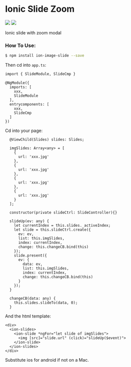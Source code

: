 # Ionic Slide Zoom

[![](https://img.shields.io/badge/ionic-3.6.0-blue.svg?ionic=3.6.0)](https://github.com/jun1362008/ion2-image-slide)
[![](https://img.shields.io/npm/v/@cycle/core.svg)](https://www.npmjs.com/package/ion2-image-slide)

Ionic slide with zoom modal

### How To Use:

```bash
$ npm install ion-image-slide --save
```

Then cd into `app.ts`:

```bash
import { SlideModule, SlideCmp }
```

```
@NgModule({
  imports: [
    xxx,
    SlideModule
  ],
  entrycomponents: [
    xxx,
    SlideCmp
  ]
})
```

Cd into your page:
```
  @ViewChild(Slides) slides: Slides;

  imgSlides: Array<any> = [
    {
      url: 'xxx.jpg'
    },
    {
      url: 'xxx.jpg'
    },
    {
      url: 'xxx.jpg'
    },
    {
      url: 'xxx.jpg'
    }
  ];

  constructor(private slideCtrl: SlideController){}

  slideUp(ev: any) {
    let currentIndex = this.slides._activeIndex;
    let slide = this.slideCtrl.create({
      ev: ev,
      list: this.imgSlides,
      index: currentIndex,
      change: this.changeCB.bind(this)
    });
    slide.present({
      ev: {
        data: ev,
        list: this.imgSlides,
        index: currentIndex,
        change: this.changeCB.bind(this)
      }
    });
  }

  changeCB(data: any) {
    this.slides.slideTo(data, 0);
  }
```

And the html template:
```
<div>
  <ion-slides>
    <ion-slide *ngFor="let slide of imgSlides">
      <img [src]="slide.url" (click)="slideUp($event)">
    </ion-slide>
  </ion-slides>
</div>
```

Substitute ios for android if not on a Mac.
